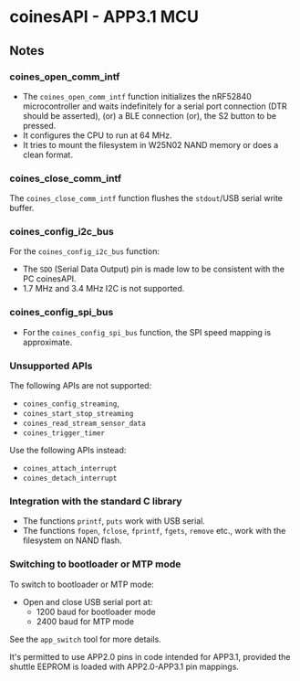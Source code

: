 # coinesAPI - APP3.1 MCU

## Notes

### coines_open_comm_intf

- The `coines_open_comm_intf` function initializes the nRF52840 microcontroller and waits indefinitely for a serial port connection (DTR should be asserted), (or) a BLE connection (or), the S2 button to be pressed.
- It configures the CPU to run at 64 MHz.
- It tries to mount the filesystem in W25N02 NAND memory or does a clean format.

### coines_close_comm_intf

The `coines_close_comm_intf` function flushes the `stdout`/USB serial write buffer.

### coines_config_i2c_bus

For the `coines_config_i2c_bus` function:

- The `SDO` (Serial Data Output) pin is made low to be consistent with the PC coinesAPI.
- 1.7 MHz and 3.4 MHz I2C is not supported.

### coines_config_spi_bus

- For the `coines_config_spi_bus` function, the SPI speed mapping is approximate.

### Unsupported APIs

The following APIs are not supported: 

- `coines_config_streaming`,
- `coines_start_stop_streaming`
- `coines_read_stream_sensor_data`
- `coines_trigger_timer`

Use the following APIs instead:

- `coines_attach_interrupt`
- `coines_detach_interrupt`

### Integration with the standard C library
- The functions `printf`, `puts` work with USB serial.
- The functions `fopen`, `fclose`, `fprintf`, `fgets`, `remove` etc., work with the filesystem on NAND flash.

### Switching to bootloader or MTP mode 
To switch to bootloader or MTP mode:

- Open and close USB serial port at: 
  - 1200 baud for bootloader mode
  - 2400 baud for MTP mode
 
See the `app_switch` tool for more details.

It's permitted to use APP2.0 pins in code intended for APP3.1, provided the shuttle EEPROM is loaded with APP2.0-APP3.1 pin mappings.

